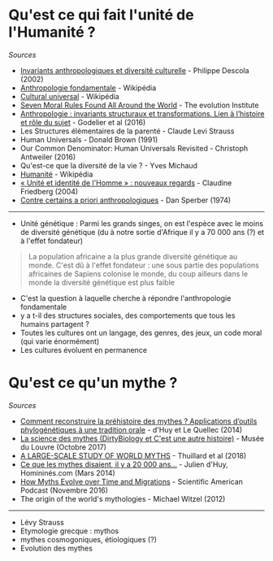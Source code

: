 # Qu'est ce qui fait l'unité de l'Humanité ?

*Sources*

- [Invariants anthropologiques et diversité culturelle](https://www.canal-u.tv/video/universite_de_tous_les_savoirs/invariants_anthropologiques_et_diversite_culturelle.1302) - Philippe Descola (2002)
- [Anthropologie fondamentale](https://fr.wikipedia.org/wiki/Anthropologie_fondamentale#divers) - Wikipédia
- [Cultural universal](https://en.wikipedia.org/wiki/Cultural_universal) - Wikipédia
- [Seven Moral Rules Found All Around the World](https://evolution-institute.org/the-seven-moral-rules-found-all-around-the-world/) - The evolution Institute
- [Anthropologie : invariants structuraux et transformations. Lien à l’histoire et rôle du sujet](https://hal.archives-ouvertes.fr/hal-01294301/document) - Godelier et al (2016)
- Les Structures élémentaires de la parenté - Claude Levi Strauss
- Human Universals - Donald Brown (1991)
- Our Common Denominator: Human Universals Revisited - Christoph Antweiler (2016)
- Qu'est-ce que la diversité de la vie ? - Yves Michaud
- [Humanité](https://fr.wikipedia.org/wiki/Humanit%C3%A9#L'unit%C3%A9_de_l'humanit%C3%A9) - Wikipédia
- [« Unité et identité de l'Homme » : nouveaux regards](https://www.cairn.info/revue-natures-sciences-societes-2004-4-page-434.htm) - Claudine Friedberg (2004)
- [Contre certains a priori anthropologiques](http://www.dan.sperber.fr/wp-content/uploads/1974_contre-certains-a-priori-anthropologiques.pdf) - Dan Sperber (1974)

---

- Unité génétique : Parmi les grands singes, on est l'espèce avec le moins de diversité génétique (du à notre sortie d'Afrique il y a 70 000 ans (?) et à l'effet fondateur)
> La population africaine a la plus grande diversité génétique au monde. C'est dû à l'effet fondateur : une sous partie des populations africaines de Sapiens colonise le monde, du coup ailleurs dans le monde la diversité génétique est plus faible

- C'est la question à laquelle cherche à répondre l'anthropologie fondamentale
- y a t-il des structures sociales, des comportements que tous les humains partagent ?
- Toutes les cultures ont un langage, des genres, des jeux, un code moral (qui varie énormément)
- Les cultures évoluent en permanence

# Qu'est ce qu'un mythe ?

*Sources*

- [Comment reconstruire la préhistoire des mythes ? Applications d’outils phylogénétiques à une tradition orale](https://www.cairn.info/apparenter-la-pensee--9782919694563-page-145.htm) - d'Huy et Le Quellec (2014)
- [La science des mythes (DirtyBiology et C'est une autre histoire)](https://youtu.be/E0XdK-T3dvE) - Musée du Louvre (Octobre 2017) 
- [A LARGE-SCALE STUDY OF WORLD MYTHS](http://www.kirj.ee/public/trames_pdf/2018/issue_4/Trames-2018-4-407-424.pdf) - Thuillard et al (2018)
- [Ce que les mythes disaient, il y a 20 000 ans...](https://www.hominides.com/html/actualites/ce-que-les-mythes-disaient-il-y-a-20000-ans-0801.php) - Julien d'Huy, Homininés.com (Mars 2014)
- [How Myths Evolve over Time and Migrations](https://www.scientificamerican.com/podcast/episode/how-myths-evolve-over-time-and-migrations/) - Scientific American Podcast (Novembre 2016)
- The origin of the world's mythologies - Michael Witzel (2012)

---

- Lévy Strauss
- Etymologie grecque : mythos
- mythes cosmogoniques, étiologiques (?)
- Evolution des mythes
